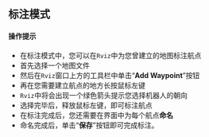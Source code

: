 ## 标注模式

#### 操作提示

+ 在标注模式中，您可以在`Rviz`中为您曾建立的地图标注航点
+ 首先选择一个地图文件
+ 然后在`Rviz`窗口上方的工具栏中单击“**Add Waypoint**”按钮
+ 再在您需要建立航点的地方长按鼠标左键
+ `Rviz`中将会出现一个绿色箭头提示您选择机器人的朝向
+ 选择完毕后，释放鼠标左键，即可标注航点
+ 在标注完成后，您还需要在界面中为每个航点**命名**
+ 命名完成后，单击“**保存**”按钮即可完成标注。